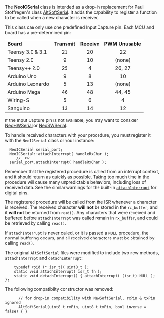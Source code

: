 The **NeoICSerial** class is intended as a drop-in replacement for Paul Stoffregen's class [AltSoftSerial](https://github.com/PaulStoffregen/AltSoftSerial).  It adds the capability to register a function to be called when a new character is received.

This class can only use one predefined Input Capture pin.  Each MCU and board has a pre-determined pin:

<table><tr><td> <b>Board</b> </td><td align=center> <b>Transmit</b> </td><td align=center> <b>Receive</b> </td><td align=center> <b>PWM Unusable</b></td></tr>
<tr><td> Teensy 3.0 & 3.1 </td><td align=center> 21 </td><td align=center> 20 </td><td align=center> 22</td></tr>
<tr><td> Teensy 2.0 </td><td align=center> 9  </td><td align=center> 10 </td><td align=center> (none)</td></tr>
<tr><td> Teensy++ 2.0 </td><td align=center> 25 </td><td align=center> 4 </td><td align=center> 26, 27</td></tr>
<tr><td> Arduino Uno </td><td align=center> 9  </td><td align=center> 8 </td><td align=center> 10</td></tr>
<tr><td> Arduino Leonardo </td><td align=center> 5 </td><td align=center> 13 </td><td align=center> (none)</td></tr>
<tr><td> Arduino Mega </td><td align=center> 46 </td><td align=center> 48 </td><td align=center> 44, 45</td></tr>
<tr><td> Wiring-S </td><td align=center> 5 </td><td align=center> 6 </td><td align=center> 4</td></tr>
<tr><td> Sanguino </td><td align=center> 13 </td><td align=center> 14 </td><td align=center> 12</td></tr>
</table>

If the Input Capture pin is not available, you may want to consider [NeoHWSerial](https://github.com/SlashDevin/NeoHWSerial) or [NeoSWSerial](https://github.com/SlashDevin/NeoSWSerial).

To handle received characters with your procedure, you must register it with the `NeoICSerial` class or your instance:

```
  NeoICSerial serial_port;
  NeoICSerial::attachInterrupt( handleRxChar );
     //  OR
  serial_port.attachInterrupt( handleRxChar );
```

Remember that the registered procedure is called from an interrupt context, and it should return as quickly as possible.  Taking too much time in the procedure will cause many unpredictable behaviors, including loss of received data.  See the similar warnings for the built-in [`attachInterrupt`](https://www.arduino.cc/en/Reference/AttachInterrupt) for digital pins.

The registered procedure will be called from the ISR whenever a character is received.  The received character **will not** be stored in the `rx_buffer`, and it **will not** be returned from `read()`.  Any characters that were received and buffered before `attachInterrupt` was called remain in `rx_buffer`, and could be retrieved by calling `read()`.

If `attachInterrupt` is never called, or it is passed a `NULL` procedure, the normal buffering occurs, and all received characters must be obtained by calling `read()`.

The original `AltSoftSerial` files were modified to include two new methods, `attachInterrupt` and `detachInterrupt`:

```
    typedef void (* isr_t)( uint8_t );
    static void attachInterrupt( isr_t fn );
    static void detachInterrupt() { attachInterrupt( (isr_t) NULL ); };
```

The following compatibilty constructor was removed:
```
	  // for drop-in compatibility with NewSoftSerial, rxPin & txPin ignored
	  AltSoftSerial(uint8_t rxPin, uint8_t txPin, bool inverse = false) { }
```
